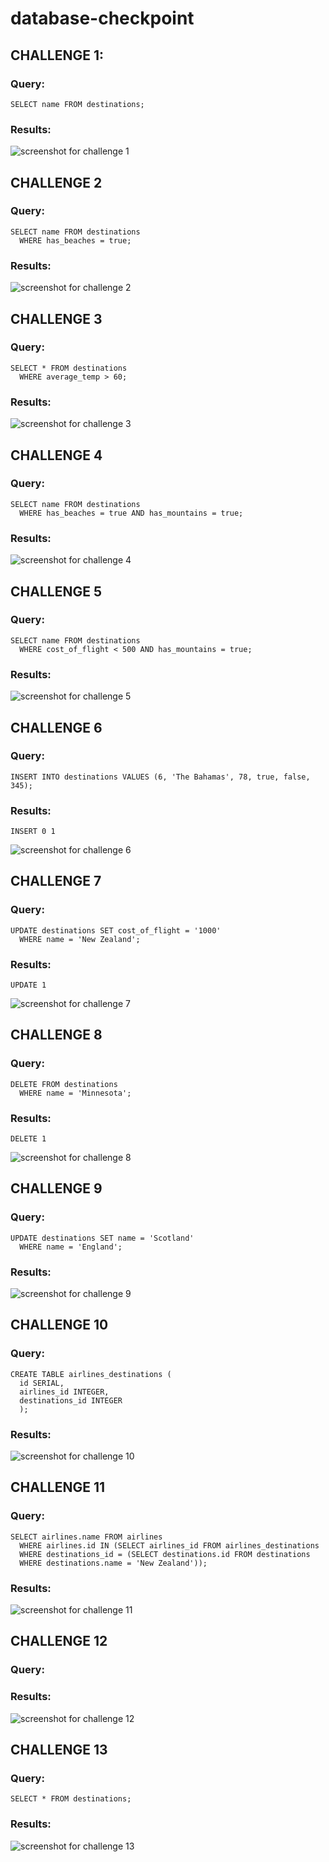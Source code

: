 # database-checkpoint

## CHALLENGE 1:
  ### Query:
    SELECT name FROM destinations;
  ### Results:
  ![screenshot for challenge 1](https://snipboard.io/hEcraD.jpg)
## CHALLENGE 2
  ### Query:
    SELECT name FROM destinations
      WHERE has_beaches = true;
  ### Results:
  ![screenshot for challenge 2](https://snipboard.io/qfIxJB.jpg)
## CHALLENGE 3
  ### Query:
    SELECT * FROM destinations
      WHERE average_temp > 60;
  ### Results:
  ![screenshot for challenge 3](https://snipboard.io/1atOcU.jpg)
## CHALLENGE 4
  ### Query:
    SELECT name FROM destinations
      WHERE has_beaches = true AND has_mountains = true;
  ### Results:
  ![screenshot for challenge 4](https://snipboard.io/QtoNl0.jpg)
## CHALLENGE 5
  ### Query:
    SELECT name FROM destinations
      WHERE cost_of_flight < 500 AND has_mountains = true;
  ### Results:
  ![screenshot for challenge 5](https://github.com/gncarlos/database-checkpoint/blob/main/screenshots/res_05.PNG?raw=true)
## CHALLENGE 6
  ### Query:
    INSERT INTO destinations VALUES (6, 'The Bahamas', 78, true, false, 345);
  ### Results:
    INSERT 0 1
  ![screenshot for challenge 6](https://github.com/gncarlos/database-checkpoint/blob/main/screenshots/res_06.PNG?raw=true)
## CHALLENGE 7
  ### Query:
    UPDATE destinations SET cost_of_flight = '1000'
      WHERE name = 'New Zealand';
  ### Results:
    UPDATE 1
  ![screenshot for challenge 7](https://github.com/gncarlos/database-checkpoint/blob/main/screenshots/res_07.PNG?raw=true)
## CHALLENGE 8
  ### Query:
    DELETE FROM destinations
      WHERE name = 'Minnesota';
  ### Results:
    DELETE 1
  ![screenshot for challenge 8](https://github.com/gncarlos/database-checkpoint/blob/main/screenshots/res_08.PNG?raw=true)
## CHALLENGE 9
  ### Query:
    UPDATE destinations SET name = 'Scotland'
      WHERE name = 'England';
  ### Results:
  ![screenshot for challenge 9](https://github.com/gncarlos/database-checkpoint/blob/main/screenshots/res_09.PNG?raw=true)
## CHALLENGE 10
  ### Query:
    CREATE TABLE airlines_destinations (
      id SERIAL,
      airlines_id INTEGER,
      destinations_id INTEGER
      );
  ### Results:
  ![screenshot for challenge 10](https://github.com/gncarlos/database-checkpoint/blob/main/screenshots/res_10.PNG?raw=true)
## CHALLENGE 11
  ### Query:
    SELECT airlines.name FROM airlines
      WHERE airlines.id IN (SELECT airlines_id FROM airlines_destinations
      WHERE destinations_id = (SELECT destinations.id FROM destinations
      WHERE destinations.name = 'New Zealand'));
  ### Results:
  ![screenshot for challenge 11](https://github.com/gncarlos/database-checkpoint/blob/main/screenshots/res_11.PNG?raw=true)
## CHALLENGE 12
  ### Query:
  ### Results:
  ![screenshot for challenge 12](https://github.com/gncarlos/database-checkpoint/blob/main/screenshots/res_12.PNG?raw=true)
## CHALLENGE 13
  ### Query:
    SELECT * FROM destinations;
  ### Results:
  ![screenshot for challenge 13](https://github.com/gncarlos/database-checkpoint/blob/main/screenshots/res_13.PNG?raw=true)
